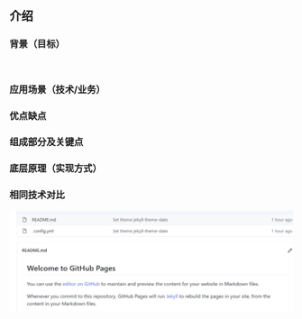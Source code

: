 ## 介绍

### 背景（目标）

​	

### 应用场景（技术/业务）

### 优点缺点

### 组成部分及关键点

### 底层原理（实现方式）

### 相同技术对比

<img src="机器学习.assets/image-20201230102424609.png" alt="image-20201230102424609" style="zoom:80%;" />